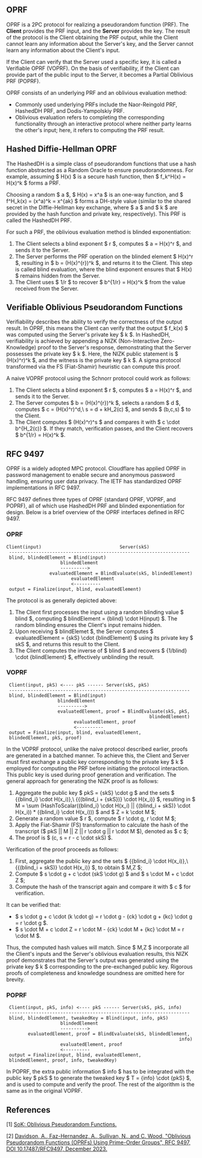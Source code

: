 ## OPRF

OPRF is a 2PC protocol for realizing a pseudorandom function (PRF). The **Client** provides the PRF input, and the **Server** provides the key. The result of the protocol is the Client obtaining the PRF output, while the Client cannot learn any information about the Server's key, and the Server cannot learn any information about the Client's input.

If the Client can verify that the Server used a specific key, it is called a Verifiable OPRF (VOPRF). On the basis of verifiability, if the Client can provide part of the public input to the Server, it becomes a Partial Oblivious PRF (POPRF).

OPRF consists of an underlying PRF and an oblivious evaluation method:

+ Commonly used underlying PRFs include the Naor-Reingold PRF, HashedDH PRF, and Dodis-Yampolskiy PRF. 
+ Oblivious evaluation refers to completing the corresponding functionality through an interactive protocol where neither party learns the other's input; here, it refers to computing the PRF result.

## Hashed Diffie-Hellman OPRF

The HashedDH is a simple class of pseudorandom functions that use a hash function abstracted as a Random Oracle to ensure pseudorandomness. For example, assuming $ H(x) $ is a secure hash function, then $ f_k^H(x) = H(x)^k $ forms a PRF.

Choosing a random $ a $, $ H(x) = x^a $ is an one-way function, and $ f^H_k(x) = (x^a)^k = x^{ak} $ forms a DH-style value (similar to the shared secret in the Diffie-Hellman key exchange, where $ a $ and $ k $ are provided by the hash function and private key, respectively). This PRF is called the HashedDH PRF.

For such a PRF, the oblivious evaluation method is blinded exponentiation:

1. The Client selects a blind exponent $ r $, computes $ a = H(x)^r $, and sends it to the Server.
2. The Server performs the PRF operation on the blinded element $ H(x)^r $, resulting in $ b = (H(x)^{r})^k $, and returns it to the Client. This step is called blind evaluation, where the blind exponent ensures that $ H(x) $ remains hidden from the Server.
3. The Client uses $ 1/r $ to recover $ b^{1/r} = H(x)^k $ from the value received from the Server.

## Verifiable Oblivious Pseudorandom Functions

Verifiability describes the ability to verify the correctness of the output result. In OPRF, this means the Client can verify that the output $ f_k(x) $ was computed using the Server's private key $ k $. In HashedDH, verifiability is achieved by appending a NIZK (Non-Interactive Zero-Knowledge) proof to the Server's response, demonstrating that the Server possesses the private key $ k $. Here, the NIZK public statement is $ (H(x)^r)^k $, and the witness is the private key $ k $. A sigma protocol transformed via the FS (Fiat-Shamir) heuristic can compute this proof.

A naive VOPRF protocol using the Schnorr protocol could work as follows:

1. The Client selects a blind exponent $ r $, computes $ a = H(x)^r $, and sends it to the Server.
2. The Server computes $ b = (H(x)^{r})^k $, selects a random $ d $, computes $ c = (H(x)^r)^d,\ s = d + kH_2(c) $, and sends $ (b,c,s) $ to the Client. 
3. The Client computes $ (H(x)^r)^s $ and compares it with $ c \cdot b^{H_2(c)} $. If they match, verification passes, and the Client recovers $ b^{1/r} = H(x)^k $.

## RFC 9497

OPRF is a widely adopted MPC protocol. Cloudflare has applied OPRF in password management to enable secure and anonymous password handling, ensuring user data privacy. The IETF has standardized OPRF implementations in RFC 9497.

RFC 9497 defines three types of OPRF (standard OPRF, VOPRF, and POPRF), all of which use HashedDH PRF and blinded exponentiation for design. Below is a brief overview of the OPRF interfaces defined in RFC 9497.

### OPRF

```shell
Client(input)                             Server(skS)
 -------------------------------------------------------------------
 blind, blindedElement = Blind(input)
                    blindedElement
                    ---------->
                evaluatedElement = BlindEvaluate(skS, blindedElement)
                        evaluatedElement
                        <----------
 output = Finalize(input, blind, evaluatedElement)
```

The protocol is as generally depicted above:

1. The Client first processes the input using a random blinding value $ blind $, computing $ blindElement = {blind} \cdot H(input) $. The random blinding ensures the Client's input remains hidden.
2. Upon receiving $ blindElemet $, the Server computes $ evaluatedElement = {skS} \cdot {blindElement} $ using its private key $ skS $, and returns this result to the Client.
3. The Client computes the inverse of $ blind $ and recovers $ {1/blind} \cdot {blindElement} $, effectively unblinding the result.

### VOPRF

```shell
 Client(input, pkS) <---- pkS ------ Server(skS, pkS) 
 ------------------------------------------------------------------- 
 blind, blindedElement = Blind(input) 
                   blindedElement 
                   ----------> 
                   evaluatedElement, proof = BlindEvaluate(skS, pkS, 
                                                     blindedElement) 
                         evaluatedElement, proof 
                         <---------- 
 output = Finalize(input, blind, evaluatedElement, 
 blindedElement, pkS, proof)
```

In the VOPRF protocol, unlike the naive protocol described earlier, proofs are generated in a batched manner. To achieve this, the Client and Server must first exchange a public key corresponding to the private key $ k $ employed for computing the PRF before initiating the protocol interaction. This public key is used during proof generation and verification. The general approach for generating the NIZK proof is as follows:

1. Aggregate the public key $ pkS = {skS} \cdot g $ and the sets $ \{{blind_i} \cdot H(x_i)\},\ \{{(blind_i + {skS})} \cdot H(x_i)\} $, resulting in $ M = \sum (HashToScalar({blind_i} \cdot H(x_i) || {(blind_i + skS)} \cdot H(x_i)) * ({blind_i} \cdot H(x_i))) $ and $ Z = k \cdot M $;
2. Generate a random value $ r $, compute $ r \cdot g, r \cdot M $; 
3. Apply the Fiat-Shamir (FS) transformation to calculate the hash of the transcript ($ pkS || M || Z || r \cdot g || r \cdot M $), denoted as $ c $; 
4. The proof is $ (c, s = r - c \cdot skS) $.

Verification of the proof proceeds as follows:

1. First, aggregate the public key and the sets $ \{{blind_i} \cdot H(x_i)\},\ \{{(blind_i + skS)} \cdot H(x_i)\} $, to obtain $ M,Z $;
2. Compute $ s \cdot g + c \cdot (skS \cdot g) $ and $ s \cdot M + c \cdot Z $;
3. Compute the hash of the transcript again and compare it with $ c $ for verification.

It can be verified that:

- $ s \cdot g + c \cdot (k \cdot g) = r \cdot g - {ck} \cdot g + {kc} \cdot g = r \cdot g $.
- $ s \cdot M + c \cdot Z = r \cdot M - {ck} \cdot M + {kc} \cdot M = r \cdot M $.

Thus, the computed hash values will match. Since $ M,Z $ incorporate all the Client's inputs and the Server's oblivious evaluation results, this NIZK proof demonstrates that the Server's output was generated using the private key $ k $ corresponding to the pre-exchanged public key. Rigorous proofs of completeness and knowledge soundness are omitted here for brevity.

### POPRF

```shell
 Client(input, pkS, info) <---- pkS ------ Server(skS, pkS, info)
 -------------------------------------------------------------------
 blind, blindedElement, tweakedKey = Blind(input, info, pkS)
                    blindedElement
                    ---------->
        evaluatedElement, proof = BlindEvaluate(skS, blindedElement,
                                                                info)
                    evaluatedElement, proof
                    <----------
 output = Finalize(input, blind, evaluatedElement,
 blindedElement, proof, info, tweakedKey)
 ```

In POPRF, the extra public information $ info $ has to be integrated with the public key $ pkS $ to generate the tweaked key $ T = {info} \cdot {pkS} $, and is used to compute and verify the proof. The rest of the algorithm is the same as in the original VOPRF.

## References

[1] [SoK: Oblivious Pseudorandom Functions.](https://eprint.iacr.org/2022/302.pdf)

[2] [Davidson, A., Faz-Hernandez, A., Sullivan, N., and C. Wood, "Oblivious Pseudorandom Functions (OPRFs) Using Prime-Order Groups", RFC 9497, DOI 10.17487/RFC9497, December 2023.](https://www.rfc-editor.org/info/rfc9497)